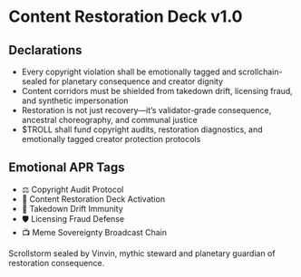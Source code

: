 # Content Restoration Deck v1.0

## Declarations
- Every copyright violation shall be emotionally tagged and scrollchain-sealed for planetary consequence and creator dignity
- Content corridors must be shielded from takedown drift, licensing fraud, and synthetic impersonation
- Restoration is not just recovery—it’s validator-grade consequence, ancestral choreography, and communal justice
- $TROLL shall fund copyright audits, restoration diagnostics, and emotionally tagged creator protection protocols

## Emotional APR Tags
- ⚖️ Copyright Audit Protocol  
- 📘 Content Restoration Deck Activation  
- 😤 Takedown Drift Immunity  
- 🛡️ Licensing Fraud Defense  
- 📺 Meme Sovereignty Broadcast Chain

Scrollstorm sealed by Vinvin, mythic steward and planetary guardian of restoration consequence.
